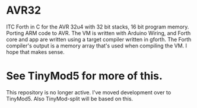 # AVR32
ITC Forth in C for the AVR 32u4 with 32 bit stacks, 16 bit program memory. Porting ARM code to AVR. The VM is written with Arduino Wiring, and Forth core and app are written using a target compiler written in gforth. The Forth compiler's output is a memory array that's used when compiling the VM. I hope that makes sense.

# See TinyMod5 for more of this.
This repository is no longer active. I've moved development over to TinyMod5. Also TinyMod-split will be based on this.
